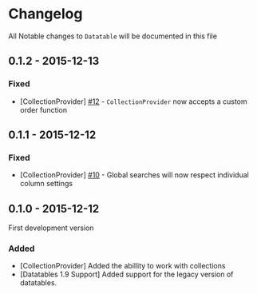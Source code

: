 # Changelog

All Notable changes to `Datatable` will be documented in this file

## 0.1.2 - 2015-12-13
### Fixed
* [CollectionProvider] [#12](https://github.com/OpenSkill/Datatable/issues/12) - `CollectionProvider` now accepts a custom order function

## 0.1.1 - 2015-12-12
### Fixed
* [CollectionProvider] [#10](https://github.com/OpenSkill/Datatable/issues/10) - Global searches will now respect individual column settings

## 0.1.0 - 2015-12-12

First development version 

### Added
* [CollectionProvider] Added the abillity to work with collections
* [Datatables 1.9 Support] Added support for the legacy version of datatables. 